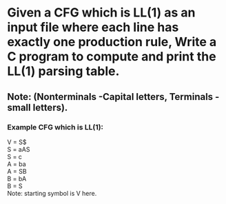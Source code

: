 # Given a CFG which is LL(1) as an input file where each line has exactly one production rule, Write a C program to compute and print the LL(1) parsing table. 

## Note: (Nonterminals -Capital letters, Terminals - small letters).

### Example CFG which is LL(1):
V = S$  
S = aAS  
S = c  
A = ba  
A = SB  
B = bA  
B = S  
Note: starting symbol is V here.
